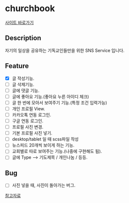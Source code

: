 # churchbook

[사이트 바로가기](https://friday-prayer-meeting.firebaseapp.com/)

## Description

자기의 일상을 공유하는 기독교인들만을 위한 SNS Service 입니다.

## Feature

- [x] 글 작성기능.
- [ ] 글 삭제기능.
- [ ] 글에 댓글 기능.
- [ ] 글에 좋아요 기능.(좋아요 누른 아이디 체크)
- [ ] 글 한 번에 모아서 보여주기 기능.(특정 조건 입력가능)
- [ ] 개인 프로필 View.
- [ ] 카카오톡 연동 로그인.
- [ ] 구글 연동 로그인.
- [ ] 프로필 사진 변경.
- [ ] 기본 프로필 사진 넣기.
- [ ] desktop/tablet 일 때 scss파일 작성
- [ ] 뉴스피드 20개씩 보이게 하는 기능.
- [ ] 교회별로 따로 보여주는 기능.(나중에 구현해도 됨).
- [ ] 글에 Type --> 기도제목 / 개인나눔 / 등등.

## Bug

- [ ] 사진 넣을 때, 사진이 돌아가는 버그.

[참고자료](https://www.robinwieruch.de/complete-firebase-authentication-react-tutorial)
